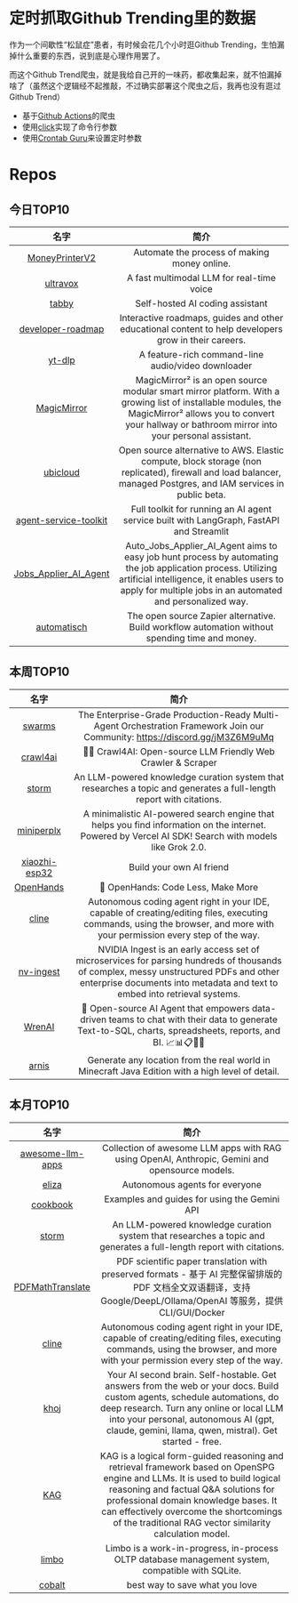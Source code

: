 # 定时抓取Github Trending里的数据

作为一个间歇性“松鼠症”患者，有时候会花几个小时逛Github Trending，生怕漏掉什么重要的东西，说到底是心理作用罢了。

而这个Github Trend爬虫，就是我给自己开的一味药，都收集起来，就不怕漏掉啥了（虽然这个逻辑经不起推敲，不过确实部署这个爬虫之后，我再也没有逛过Github Trend）

* 基于[Github Actions](https://docs.github.com/en/actions)的爬虫
* 使用[click](https://github.com/pallets/click)实现了命令行参数
* 使用[Crontab Guru](https://crontab.guru/)来设置定时参数

# Repos
## 今日TOP10 
<!-- START OF DAILY_TOP10_REPOS -->
| 名字 | 简介 |
| :----: | :----: |
| [MoneyPrinterV2](https://github.com/FujiwaraChoki/MoneyPrinterV2) | Automate the process of making money online. |
| [ultravox](https://github.com/fixie-ai/ultravox) | A fast multimodal LLM for real-time voice |
| [tabby](https://github.com/TabbyML/tabby) | Self-hosted AI coding assistant |
| [developer-roadmap](https://github.com/kamranahmedse/developer-roadmap) | Interactive roadmaps, guides and other educational content to help developers grow in their careers. |
| [yt-dlp](https://github.com/yt-dlp/yt-dlp) | A feature-rich command-line audio/video downloader |
| [MagicMirror](https://github.com/MagicMirrorOrg/MagicMirror) | MagicMirror² is an open source modular smart mirror platform. With a growing list of installable modules, the MagicMirror² allows you to convert your hallway or bathroom mirror into your personal assistant. |
| [ubicloud](https://github.com/ubicloud/ubicloud) | Open source alternative to AWS. Elastic compute, block storage (non replicated), firewall and load balancer, managed Postgres, and IAM services in public beta. |
| [agent-service-toolkit](https://github.com/JoshuaC215/agent-service-toolkit) | Full toolkit for running an AI agent service built with LangGraph, FastAPI and Streamlit |
| [Jobs_Applier_AI_Agent](https://github.com/feder-cr/Jobs_Applier_AI_Agent) | Auto_Jobs_Applier_AI_Agent aims to easy job hunt process by automating the job application process. Utilizing artificial intelligence, it enables users to apply for multiple jobs in an automated and personalized way. |
| [automatisch](https://github.com/automatisch/automatisch) | The open source Zapier alternative. Build workflow automation without spending time and money. |
<!-- END OF DAILY_TOP10_REPOS -->

## 本周TOP10
<!-- START OF WEEKLY_TOP10_REPOS -->
| 名字 | 简介 |
| :----: | :----: |
| [swarms](https://github.com/kyegomez/swarms) | The Enterprise-Grade Production-Ready Multi-Agent Orchestration Framework Join our Community: https://discord.gg/jM3Z6M9uMq |
| [crawl4ai](https://github.com/unclecode/crawl4ai) | 🚀🤖 Crawl4AI: Open-source LLM Friendly Web Crawler & Scraper |
| [storm](https://github.com/stanford-oval/storm) | An LLM-powered knowledge curation system that researches a topic and generates a full-length report with citations. |
| [miniperplx](https://github.com/zaidmukaddam/miniperplx) | A minimalistic AI-powered search engine that helps you find information on the internet. Powered by Vercel AI SDK! Search with models like Grok 2.0. |
| [xiaozhi-esp32](https://github.com/78/xiaozhi-esp32) | Build your own AI friend |
| [OpenHands](https://github.com/All-Hands-AI/OpenHands) | 🙌 OpenHands: Code Less, Make More |
| [cline](https://github.com/cline/cline) | Autonomous coding agent right in your IDE, capable of creating/editing files, executing commands, using the browser, and more with your permission every step of the way. |
| [nv-ingest](https://github.com/NVIDIA/nv-ingest) | NVIDIA Ingest is an early access set of microservices for parsing hundreds of thousands of complex, messy unstructured PDFs and other enterprise documents into metadata and text to embed into retrieval systems. |
| [WrenAI](https://github.com/Canner/WrenAI) | 🤖 Open-source AI Agent that empowers data-driven teams to chat with their data to generate Text-to-SQL, charts, spreadsheets, reports, and BI. 📈📊📋🧑‍💻 |
| [arnis](https://github.com/louis-e/arnis) | Generate any location from the real world in Minecraft Java Edition with a high level of detail. |
<!-- END OF WEEKLY_TOP10_REPOS -->

## 本月TOP10
<!-- START OF MONTHLY_TOP10_REPOS -->
| 名字 | 简介 |
| :----: | :----: |
| [awesome-llm-apps](https://github.com/Shubhamsaboo/awesome-llm-apps) | Collection of awesome LLM apps with RAG using OpenAI, Anthropic, Gemini and opensource models. |
| [eliza](https://github.com/elizaOS/eliza) | Autonomous agents for everyone |
| [cookbook](https://github.com/google-gemini/cookbook) | Examples and guides for using the Gemini API |
| [storm](https://github.com/stanford-oval/storm) | An LLM-powered knowledge curation system that researches a topic and generates a full-length report with citations. |
| [PDFMathTranslate](https://github.com/Byaidu/PDFMathTranslate) | PDF scientific paper translation with preserved formats - 基于 AI 完整保留排版的 PDF 文档全文双语翻译，支持 Google/DeepL/Ollama/OpenAI 等服务，提供 CLI/GUI/Docker |
| [cline](https://github.com/cline/cline) | Autonomous coding agent right in your IDE, capable of creating/editing files, executing commands, using the browser, and more with your permission every step of the way. |
| [khoj](https://github.com/khoj-ai/khoj) | Your AI second brain. Self-hostable. Get answers from the web or your docs. Build custom agents, schedule automations, do deep research. Turn any online or local LLM into your personal, autonomous AI (gpt, claude, gemini, llama, qwen, mistral). Get started - free. |
| [KAG](https://github.com/OpenSPG/KAG) | KAG is a logical form-guided reasoning and retrieval framework based on OpenSPG engine and LLMs. It is used to build logical reasoning and factual Q&A solutions for professional domain knowledge bases. It can effectively overcome the shortcomings of the traditional RAG vector similarity calculation model. |
| [limbo](https://github.com/tursodatabase/limbo) | Limbo is a work-in-progress, in-process OLTP database management system, compatible with SQLite. |
| [cobalt](https://github.com/imputnet/cobalt) | best way to save what you love |
<!-- END OF MONTHLY_TOP10_REPOS -->

